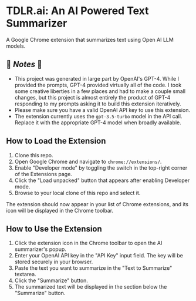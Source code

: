 # TDLR.ai: An AI Powered Text Summarizer

A Google Chrome extension that summarizes text using Open AI LLM models.

## 🚧 _*Notes*_ 🚧
- This project was generated in large part by OpenAI's GPT-4. While I provided the prompts, GPT-4 provided virtually all of the code. I took some creative liberties in a few places and had to make a couple small changes, but this project is almost entirely the product of GPT-4 responding to my prompts asking it to build this extension iteratively.  
- Please make sure you have a valid OpenAI API key to use this extension.
- The extension currently uses the `gpt-3.5-turbo` model in the API call. Replace it with the appropriate GPT-4 model when broadly available.

## How to Load the Extension

1. Clone this repo.
2. Open Google Chrome and navigate to `chrome://extensions/`.
3. Enable "Developer mode" by toggling the switch in the top-right corner of the Extensions page.
4. Click the "Load unpacked" button that appears after enabling Developer mode.
5. Browse to your local clone of this repo and select it.

The extension should now appear in your list of Chrome extensions, and its icon will be displayed in the Chrome toolbar.

## How to Use the Extension

1. Click the extension icon in the Chrome toolbar to open the AI summarizer's popup.
2. Enter your OpenAI API key in the "API Key" input field. The key will be stored securely in your browser.
3. Paste the text you want to summarize in the "Text to Summarize" textarea.
4. Click the "Summarize" button.
5. The summarized text will be displayed in the section below the "Summarize" button.